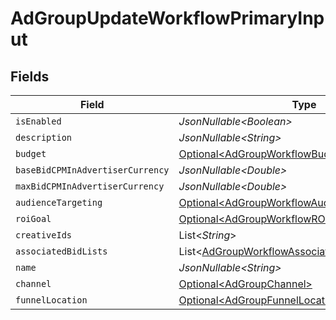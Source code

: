 # AdGroupUpdateWorkflowPrimaryInput


## Fields

| Field                                                                                                                | Type                                                                                                                 | Required                                                                                                             | Description                                                                                                          |
| -------------------------------------------------------------------------------------------------------------------- | -------------------------------------------------------------------------------------------------------------------- | -------------------------------------------------------------------------------------------------------------------- | -------------------------------------------------------------------------------------------------------------------- |
| `isEnabled`                                                                                                          | *JsonNullable\<Boolean>*                                                                                             | :heavy_minus_sign:                                                                                                   | N/A                                                                                                                  |
| `description`                                                                                                        | *JsonNullable\<String>*                                                                                              | :heavy_minus_sign:                                                                                                   | N/A                                                                                                                  |
| `budget`                                                                                                             | [Optional\<AdGroupWorkflowBudgetInput>](../../models/components/AdGroupWorkflowBudgetInput.md)                       | :heavy_minus_sign:                                                                                                   | N/A                                                                                                                  |
| `baseBidCPMInAdvertiserCurrency`                                                                                     | *JsonNullable\<Double>*                                                                                              | :heavy_minus_sign:                                                                                                   | N/A                                                                                                                  |
| `maxBidCPMInAdvertiserCurrency`                                                                                      | *JsonNullable\<Double>*                                                                                              | :heavy_minus_sign:                                                                                                   | N/A                                                                                                                  |
| `audienceTargeting`                                                                                                  | [Optional\<AdGroupWorkflowAudienceTargetingInput>](../../models/components/AdGroupWorkflowAudienceTargetingInput.md) | :heavy_minus_sign:                                                                                                   | N/A                                                                                                                  |
| `roiGoal`                                                                                                            | [Optional\<AdGroupWorkflowROIGoalInput>](../../models/components/AdGroupWorkflowROIGoalInput.md)                     | :heavy_minus_sign:                                                                                                   | N/A                                                                                                                  |
| `creativeIds`                                                                                                        | List\<*String*>                                                                                                      | :heavy_minus_sign:                                                                                                   | N/A                                                                                                                  |
| `associatedBidLists`                                                                                                 | List\<[AdGroupWorkflowAssociateBidListInput](../../models/components/AdGroupWorkflowAssociateBidListInput.md)>       | :heavy_minus_sign:                                                                                                   | N/A                                                                                                                  |
| `name`                                                                                                               | *JsonNullable\<String>*                                                                                              | :heavy_minus_sign:                                                                                                   | N/A                                                                                                                  |
| `channel`                                                                                                            | [Optional\<AdGroupChannel>](../../models/components/AdGroupChannel.md)                                               | :heavy_minus_sign:                                                                                                   | N/A                                                                                                                  |
| `funnelLocation`                                                                                                     | [Optional\<AdGroupFunnelLocation>](../../models/components/AdGroupFunnelLocation.md)                                 | :heavy_minus_sign:                                                                                                   | N/A                                                                                                                  |